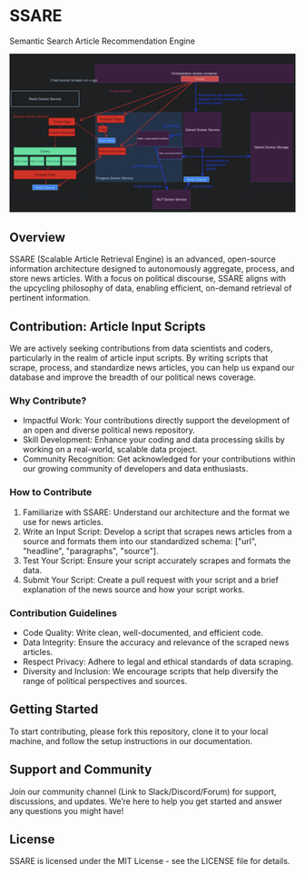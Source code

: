# SSARE
Semantic Search Article Recommendation Engine

![Alt text](media/image.png)

## Overview
SSARE (Scalable Article Retrieval Engine) is an advanced, open-source information architecture designed to autonomously aggregate, process, and store news articles. With a focus on political discourse, SSARE aligns with the upcycling philosophy of data, enabling efficient, on-demand retrieval of pertinent information.

## Contribution: Article Input Scripts
We are actively seeking contributions from data scientists and coders, particularly in the realm of article input scripts. By writing scripts that scrape, process, and standardize news articles, you can help us expand our database and improve the breadth of our political news coverage.

### Why Contribute?
- Impactful Work: Your contributions directly support the development of an open and diverse political news repository.
- Skill Development: Enhance your coding and data processing skills by working on a real-world, scalable data project.
- Community Recognition: Get acknowledged for your contributions within our growing community of developers and data enthusiasts.

### How to Contribute
1. Familiarize with SSARE: Understand our architecture and the format we use for news articles.
2. Write an Input Script: Develop a script that scrapes news articles from a source and formats them into our standardized schema: ["url", "headline", "paragraphs", "source"].
3. Test Your Script: Ensure your script accurately scrapes and formats the data.
4. Submit Your Script: Create a pull request with your script and a brief explanation of the news source and how your script works.

### Contribution Guidelines
- Code Quality: Write clean, well-documented, and efficient code.
- Data Integrity: Ensure the accuracy and relevance of the scraped news articles.
- Respect Privacy: Adhere to legal and ethical standards of data scraping.
- Diversity and Inclusion: We encourage scripts that help diversify the range of political perspectives and sources.

## Getting Started
To start contributing, please fork this repository, clone it to your local machine, and follow the setup instructions in our documentation.

## Support and Community
Join our community channel (Link to Slack/Discord/Forum) for support, discussions, and updates. We’re here to help you get started and answer any questions you might have!

## License
SSARE is licensed under the MIT License - see the LICENSE file for details.